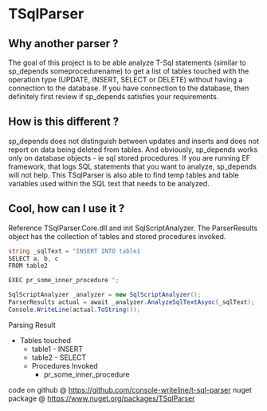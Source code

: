 # TSqlParser
## Why another parser ?
The goal of this project is to be able analyze T-Sql statements (similar to sp_depends someprocedurename) to get a list of tables touched with the operation type (UPDATE, INSERT, SELECT or DELETE) without having a connection to the database. If you have connection to the database, then definitely first review if sp_depends satisfies your requirements. 

## How is this different ?
sp_depends does not distinguish between updates and inserts and does not report on data being deleted from tables. And obviously, sp_depends works only on database objects - ie sql stored procedures. If you are running EF framework, that logs SQL statements that you want to analyze, sp_depends will not help. This TSqlParser is also able to find temp tables and table variables used within the SQL text that needs to be analyzed. 

## Cool, how can I use it ?
Reference TSqlParser.Core.dll and init SqlScriptAnalyzer. The ParserResults object has the collection of tables and stored procedures invoked. 

```c#
string _sqlText = "INSERT INTO table1
SELECT a, b, c
FROM table2

EXEC pr_some_inner_procedure ";

SqlScriptAnalyzer _analyzer = new SqlScriptAnalyzer();
ParserResults actual = await _analyzer.AnalyzeSqlTextAsync(_sqlText);
Console.WriteLine(actual.ToString());
```


Parsing Result 
  - Tables touched 
    - table1 - INSERT
    - table2 - SELECT
	- Procedures Invoked 
		- pr_some_inner_procedure

code on github @ <https://github.com/console-writeline/t-sql-parser>
nuget package @ <https://www.nuget.org/packages/TSqlParser>
